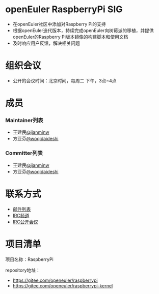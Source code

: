 # openEuler RaspberryPi SIG

- 在openEuler社区中添加对Raspberry Pi的支持
- 根据openEuler迭代版本，持续完成openEuler向树莓派的移植，并提供openEuler的Raspberry Pi版本镜像的构建脚本和使用文档
- 及时响应用户反馈，解决相关问题


# 组织会议

- 公开的会议时间：北京时间，每周二 下午，3点~4点


# 成员

### Maintainer列表

- 王建民[@jianminw](https://gitee.com/jianminw)
- 方亚芬[@woqidaideshi](https://gitee.com/woqidaideshi)

### Committer列表

- 王建民[@jianminw](https://gitee.com/jianminw)
- 方亚芬[@woqidaideshi](https://gitee.com/woqidaideshi)


# 联系方式

- [邮件列表](dev@openeuler.org)
- [IRC频道](#openeuler-raspberrypi)
- [IRC公开会议](#openeuler-meeting)


# 项目清单

项目名称：RaspberryPi

repository地址：

- https://gitee.com/openeuler/raspberrypi
- https://gitee.com/openeuler/raspberrypi-kernel